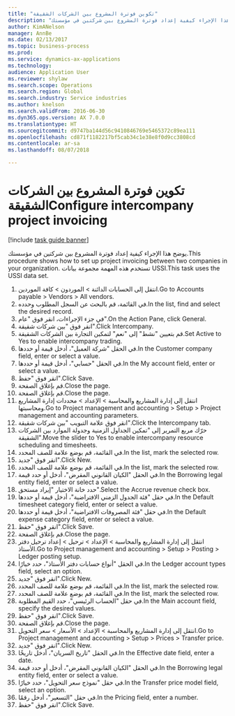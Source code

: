```yaml
--- 
title: "تكوين فوترة المشروع بين الشركات الشقيقة"
description: "يوضح هذا الإجراء كيفية إعداد فوترة المشروع بين شركتين في مؤسستك."
author: KimANelson
manager: AnnBe
ms.date: 02/13/2017
ms.topic: business-process
ms.prod: 
ms.service: dynamics-ax-applications
ms.technology: 
audience: Application User
ms.reviewer: shylaw
ms.search.scope: Operations
ms.search.region: Global
ms.search.industry: Service industries
ms.author: knelson
ms.search.validFrom: 2016-06-30
ms.dyn365.ops.version: AX 7.0.0
ms.translationtype: HT
ms.sourcegitcommit: d9747ba144d56c9410846769e5465372c89ea111
ms.openlocfilehash: cd871f1182217bf5cab34c1e38e8f0d9cc3808cd
ms.contentlocale: ar-sa
ms.lasthandoff: 08/07/2018

---
```

# <a name="configure-intercompany-project-invoicing"></a><span data-ttu-id="8a5d9-103">تكوين فوترة المشروع بين الشركات الشقيقة</span><span class="sxs-lookup"><span data-stu-id="8a5d9-103">Configure intercompany project invoicing</span></span>

[!include [task guide banner](../../includes/task-guide-banner.md)]

<span data-ttu-id="8a5d9-104">يوضح هذا الإجراء كيفية إعداد فوترة المشروع بين شركتين في مؤسستك.</span><span class="sxs-lookup"><span data-stu-id="8a5d9-104">This procedure shows how to set up project invoicing between two companies in your organization.</span></span> <span data-ttu-id="8a5d9-105">تستخدم هذه المهمة مجموعة بيانات USSI.</span><span class="sxs-lookup"><span data-stu-id="8a5d9-105">This task uses the USSI data set.</span></span>

1. <span data-ttu-id="8a5d9-106">انتقل إلى الحسابات الدائنة > الموردون > كافة الموردين.</span><span class="sxs-lookup"><span data-stu-id="8a5d9-106">Go to Accounts payable > Vendors > All vendors.</span></span>
2. <span data-ttu-id="8a5d9-107">في القائمة، قم بالبحث عن السجل المطلوب وحدده.</span><span class="sxs-lookup"><span data-stu-id="8a5d9-107">In the list, find and select the desired record.</span></span>
3. <span data-ttu-id="8a5d9-108">في جزء الإجراءات، انقر فوق "عام".</span><span class="sxs-lookup"><span data-stu-id="8a5d9-108">On the Action Pane, click General.</span></span>
4. <span data-ttu-id="8a5d9-109">انقر فوق "بين شركات شقيقة".</span><span class="sxs-lookup"><span data-stu-id="8a5d9-109">Click Intercompany.</span></span>
5. <span data-ttu-id="8a5d9-110">قم بتعيين "نشط" إلى "نعم" لتمكين التجارة بين الشركات الشقيقة.</span><span class="sxs-lookup"><span data-stu-id="8a5d9-110">Set Active to Yes to enable intercompany trading.</span></span>
6. <span data-ttu-id="8a5d9-111">في الحقل "شركة العميل"، أدخل قيمة أو حددها.</span><span class="sxs-lookup"><span data-stu-id="8a5d9-111">In the Customer company field, enter or select a value.</span></span>
7. <span data-ttu-id="8a5d9-112">في الحقل "حسابي"، أدخل قيمة أو حددها.</span><span class="sxs-lookup"><span data-stu-id="8a5d9-112">In the My account field, enter or select a value.</span></span>
8. <span data-ttu-id="8a5d9-113">انقر فوق "حفظ".</span><span class="sxs-lookup"><span data-stu-id="8a5d9-113">Click Save.</span></span>
9. <span data-ttu-id="8a5d9-114">قم بإغلاق الصفحة.</span><span class="sxs-lookup"><span data-stu-id="8a5d9-114">Close the page.</span></span>
10. <span data-ttu-id="8a5d9-115">قم بإغلاق الصفحة.</span><span class="sxs-lookup"><span data-stu-id="8a5d9-115">Close the page.</span></span>
11. <span data-ttu-id="8a5d9-116">انتقل إلى إدارة المشاريع‬ والمحاسبة > الإعداد > محددات إدارة المشاريع ومحاسبتها‬.</span><span class="sxs-lookup"><span data-stu-id="8a5d9-116">Go to Project management and accounting > Setup > Project management and accounting parameters.</span></span>
12. <span data-ttu-id="8a5d9-117">انقر فوق علامة التبويب "بين شركات شقيقة".</span><span class="sxs-lookup"><span data-stu-id="8a5d9-117">Click the Intercompany tab.</span></span>
13. <span data-ttu-id="8a5d9-118">حرّك مربع التمرير إلى "تمكين الجداول الزمنية وجدولة الموارد بين الشركات الشقيقة‬".</span><span class="sxs-lookup"><span data-stu-id="8a5d9-118">Move the slider to Yes to enable intercompany resource scheduling and timesheets.</span></span>
14. <span data-ttu-id="8a5d9-119">في القائمة، قم بوضع علامة للصف المحدد.</span><span class="sxs-lookup"><span data-stu-id="8a5d9-119">In the list, mark the selected row.</span></span>
15. <span data-ttu-id="8a5d9-120">انقر فوق "جديد".</span><span class="sxs-lookup"><span data-stu-id="8a5d9-120">Click New.</span></span>
16. <span data-ttu-id="8a5d9-121">في القائمة، قم بوضع علامة للصف المحدد.</span><span class="sxs-lookup"><span data-stu-id="8a5d9-121">In the list, mark the selected row.</span></span>
17. <span data-ttu-id="8a5d9-122">في الحقل "الكيان القانوني المقرض‬"، أدخل أو حدد قيمة.</span><span class="sxs-lookup"><span data-stu-id="8a5d9-122">In the Borrowing legal entity field, enter or select a value.</span></span>
18. <span data-ttu-id="8a5d9-123">حدد خانة الاختيار "إيراد مستحق‬".</span><span class="sxs-lookup"><span data-stu-id="8a5d9-123">Select the Accrue revenue check box.</span></span>
19. <span data-ttu-id="8a5d9-124">في حقل "فئة الجدول الزمني الافتراضية‬"، أدخل قيمة أو حددها.</span><span class="sxs-lookup"><span data-stu-id="8a5d9-124">In the Default timesheet category field, enter or select a value.</span></span>
20. <span data-ttu-id="8a5d9-125">في حقل "فئة المصروفات الافتراضية‬"، أدخل قيمة أو حددها.</span><span class="sxs-lookup"><span data-stu-id="8a5d9-125">In the Default expense category field, enter or select a value.</span></span>
21. <span data-ttu-id="8a5d9-126">انقر فوق "حفظ".</span><span class="sxs-lookup"><span data-stu-id="8a5d9-126">Click Save.</span></span>
22. <span data-ttu-id="8a5d9-127">قم بإغلاق الصفحة.</span><span class="sxs-lookup"><span data-stu-id="8a5d9-127">Close the page.</span></span>
23. <span data-ttu-id="8a5d9-128">انتقل إلى إدارة المشاريع والمحاسبة > الإعداد > ترحيل > إعداد ترحيل دفتر الأستاذ.</span><span class="sxs-lookup"><span data-stu-id="8a5d9-128">Go to Project management and accounting > Setup > Posting > Ledger posting setup.</span></span>
24. <span data-ttu-id="8a5d9-129">في الحقل "أنواع حسابات دفتر الأستاذ"، حدد خيارًا.</span><span class="sxs-lookup"><span data-stu-id="8a5d9-129">In the Ledger account types field, select an option.</span></span>
25. <span data-ttu-id="8a5d9-130">انقر فوق "جديد".</span><span class="sxs-lookup"><span data-stu-id="8a5d9-130">Click New.</span></span>
26. <span data-ttu-id="8a5d9-131">في القائمة، قم بوضع علامة للصف المحدد.</span><span class="sxs-lookup"><span data-stu-id="8a5d9-131">In the list, mark the selected row.</span></span>
27. <span data-ttu-id="8a5d9-132">في القائمة، قم بوضع علامة للصف المحدد.</span><span class="sxs-lookup"><span data-stu-id="8a5d9-132">In the list, mark the selected row.</span></span>
28. <span data-ttu-id="8a5d9-133">في حقل "الحساب الرئيسي"، حدد القيم المطلوبة.</span><span class="sxs-lookup"><span data-stu-id="8a5d9-133">In the Main account field, specify the desired values.</span></span>
29. <span data-ttu-id="8a5d9-134">انقر فوق "حفظ".</span><span class="sxs-lookup"><span data-stu-id="8a5d9-134">Click Save.</span></span>
30. <span data-ttu-id="8a5d9-135">قم بإغلاق الصفحة.</span><span class="sxs-lookup"><span data-stu-id="8a5d9-135">Close the page.</span></span>
31. <span data-ttu-id="8a5d9-136">انتقل إلى إدارة المشاريع والمحاسبة > الإعداد > الأسعار > سعر التحويل.</span><span class="sxs-lookup"><span data-stu-id="8a5d9-136">Go to Project management and accounting > Setup > Prices > Transfer price.</span></span>
32. <span data-ttu-id="8a5d9-137">انقر فوق "جديد".</span><span class="sxs-lookup"><span data-stu-id="8a5d9-137">Click New.</span></span>
33. <span data-ttu-id="8a5d9-138">في الحقل "تاريخ السريان"، أدخل تاريخًا.</span><span class="sxs-lookup"><span data-stu-id="8a5d9-138">In the Effective date field, enter a date.</span></span>
34. <span data-ttu-id="8a5d9-139">في الحقل "الكيان القانوني المقرض‬"، أدخل أو حدد قيمة.</span><span class="sxs-lookup"><span data-stu-id="8a5d9-139">In the Borrowing legal entity field, enter or select a value.</span></span>
35. <span data-ttu-id="8a5d9-140">في حقل "نموذج سعر التحويل"، حدد خيارًا.</span><span class="sxs-lookup"><span data-stu-id="8a5d9-140">In the Transfer price model field, select an option.</span></span>
36. <span data-ttu-id="8a5d9-141">في حقل "التسعير‬"، أدخل رقمًا.</span><span class="sxs-lookup"><span data-stu-id="8a5d9-141">In the Pricing field, enter a number.</span></span>
37. <span data-ttu-id="8a5d9-142">انقر فوق "حفظ".</span><span class="sxs-lookup"><span data-stu-id="8a5d9-142">Click Save.</span></span>


